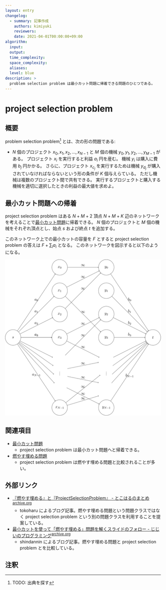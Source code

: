 ```yaml
---
layout: entry
changelog:
  - summary: 記事作成
    authors: kimiyuki
    reviewers:
    date: 2021-04-01T00:00:00+09:00
algorithm:
  input:
  output:
  time_complexity:
  space_complexity:
  aliases:
  level: blue
description: >
  problem selection problem は最小カット問題に帰着できる問題のひとつである。
---
```


# project selection problem

## 概要

problem selection problem[^project-selection-problem-name] とは、次の形の問題である:

-   $N$ 個のプロジェクト $x_0, x_1, x_2, \dots, x _ {N-1}$ と $M$ 個の機械 $y_0, y_1, y_2, \dots, y _ {M-1}$ がある。
    プロジェクト $x_i$ を実行すると利益 $a_i$ 円を産む。
    機械 $y_i$ は購入に費用 $b_j$ 円かかる。
    さらに、プロジェクト $x _ {c_j}$ を実行するためは機械 $y _ {d_j}$ が購入されていなければならないという形の条件が $K$ 個与えらている。
    ただし機械は複数のプロジェクト間で共有できる。
    実行するプロジェクトと購入する機械を適切に選択したときの利益の最大値を求めよ。


## 最小カット問題への帰着

project selection problem はある $N + M + 2$ 頂点 $N + M + K$ 辺のネットワークを考えることで[最小カット問題](/minimum-cut-problem)に帰着できる。
$N$ 個のプロジェクトと $M$ 個の機械をそれぞれ頂点とし、始点 $s$ および終点 $t$ を追加する。

このネットワーク上での最小カットの容量を $F$ とすると project selection problem の答えは $F + \sum_i a_i$ となる。
このネットワークを図示すると以下のようになる。

![project selection problem のネットワーク](assets/img/project-selection-problem.svg)


## 関連項目

-   [最小カット問題](/minimum-cut-problem)
    -   project selection problem は最小カット問題へと帰着できる。
-   [燃やす埋める問題](/moyasu-umeru-mondai)
    -   project selection problem は燃やす埋める問題と比較されることが多い。


## 外部リンク

-   [『燃やす埋める』と『ProjectSelectionProblem』 - とこはるのまとめ](http://tokoharuland.hateblo.jp/entry/2017/11/12/234636)<sup>[archive.org](https://web.archive.org/web/20210401023114/http://tokoharuland.hateblo.jp/entry/2017/11/12/234636)</sup>
    -   <a class="handle">tokoharu</a> によるブログ記事。燃やす埋める問題という問題クラスではなく project selection problem という別の問題クラスを利用することを提案している。
-   [最小カットを使って「燃やす埋める」問題を解くスライドのフォロー - じじいのプログラミング](https://shindannin.hatenadiary.com/entry/2017/11/15/043009)<sup>[archive.org](https://web.archive.org/web/20210401023113/https://shindannin.hatenadiary.com/entry/2017/11/15/043009)</sup>
    -   <a class="handle">shindannin</a> によるブログ記事。燃やす埋める問題と project selection problem とを比較している。


## 注釈

[^project-selection-problem-name]: TODO: 出典を探す

